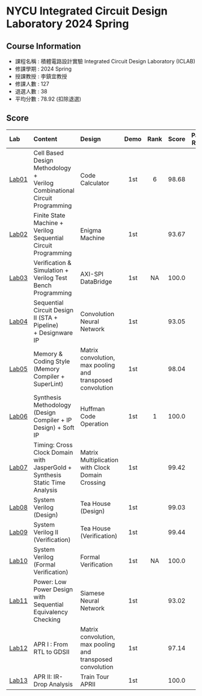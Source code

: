 # NYCU Integrated Circuit Design Laboratory 2024 Spring

## Course Information
- 課程名稱 : 積體電路設計實驗 Integrated Circuit Design Laboratory (ICLAB)
- 修課學期 : 2024 Spring
- 授課教授 : 李鎮宜教授
- 修課人數 : 127
- 退選人數 : 38
- 平均分數 : 78.92 (扣除退選)

## Score
|Lab|Content|Design|Demo|Rank|Score|Pass Rate|
|:--|:------|:-----|:--:|:--:|:---:|:-------:|
| [Lab01](https://github.com/therealczr15/NYCU_ICLAB_2024S/tree/main/Lab01) | Cell Based Design Methodology + <br> Verilog Combinational Circuit Programming   | Code Calculator                                            | 1st | 6 | 98.68 | |
| [Lab02](https://github.com/therealczr15/NYCU_ICLAB_2024S/tree/main/Lab02) | Finite State Machine + <br> Verilog Sequential Circuit Programming               | Enigma Machine                                             | 1st | | 93.67 | |
| [Lab03](https://github.com/therealczr15/NYCU_ICLAB_2024S/tree/main/Lab03) | Verification & Simulation + <br> Verilog Test Bench Programming                  | AXI-SPI DataBridge                                         | 1st | NA | 100.0 | |
| [Lab04](https://github.com/therealczr15/NYCU_ICLAB_2024S/tree/main/Lab04) | Sequential Circuit Design II (STA + Pipeline) <br> + Designware IP               | Convolution Neural Network                                 | 1st | | 93.05 | |
| [Lab05](https://github.com/therealczr15/NYCU_ICLAB_2024S/tree/main/Lab05) | Memory & Coding Style (Memory Compiler + SuperLint)                              | Matrix convolution, max pooling and transposed convolution | 1st | | 98.04 | |
| [Lab06](https://github.com/therealczr15/NYCU_ICLAB_2024S/tree/main/Lab06) | Synthesis Methodology (Design Compiler + IP Design) + Soft IP                    | Huffman Code Operation                                     | 1st | 1 | 100.0 | |
| [Lab07](https://github.com/therealczr15/NYCU_ICLAB_2024S/tree/main/Lab07) | Timing: Cross Clock Domain with JasperGold + Synthesis Static Time Analysis      | Matrix Multiplication with Clock Domain Crossing           | 1st | | 99.42 | |
| [Lab08](https://github.com/therealczr15/NYCU_ICLAB_2024S/tree/main/Lab08) | System Verilog (Design)                                                          | Tea House (Design)                                         | 1st | | 99.03 | |
| [Lab09](https://github.com/therealczr15/NYCU_ICLAB_2024S/tree/main/Lab09) | System Verilog II (Verification)                                                 | Tea House (Verification)                                   | 1st | | 99.44 | |
| [Lab10](https://github.com/therealczr15/NYCU_ICLAB_2024S/tree/main/Lab10) | System Verilog (Formal Verification)                                             | Formal Verification                                        | 1st | NA | 100.0 | |
| [Lab11](https://github.com/therealczr15/NYCU_ICLAB_2024S/tree/main/Lab11) | Power: Low Power Design with <br> Sequential Equivalency Checking                | Siamese Neural Network                                     | 1st | | 93.02 | |
| [Lab12](https://github.com/therealczr15/NYCU_ICLAB_2024S/tree/main/Lab12) | APR I : From RTL to GDSII                                                        | Matrix convolution, max pooling and transposed convolution | 1st | | 97.14 | |
| [Lab13](https://github.com/therealczr15/NYCU_ICLAB_2024S/tree/main/Lab13) | APR II: IR-Drop Analysis                                                         | Train Tour APRII                                           | 1st | | 100.0 | |
